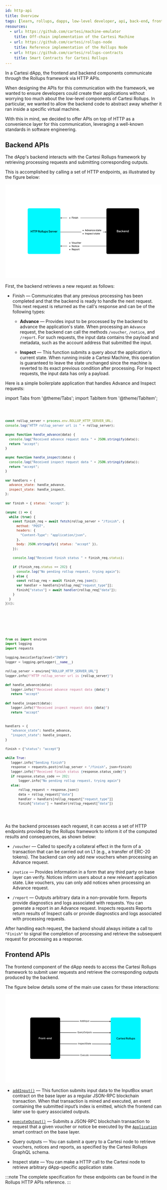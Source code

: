 ```yaml
---
id: http-api
title: Overview
tags: [learn, rollups, dapps, low-level developer, api, back-end, front-end]
resources:
  - url: https://github.com/cartesi/machine-emulator
    title: Off-chain implementation of the Cartesi Machine
  - url: https://github.com/cartesi/rollups-node
    title: Reference implementation of the Rollups Node
  - url: https://github.com/cartesi/rollups-contracts
    title: Smart Contracts for Cartesi Rollups
---
```


In a Cartesi dApp, the frontend and backend components communicate through the Rollups framework via HTTP APIs.

When designing the APIs for this communication with the framework, we wanted to ensure developers could create their applications without worrying too much about the low-level components of Cartesi Rollups. In particular, we wanted to allow the backend code to abstract away whether it ran inside a specific virtual machine.

With this in mind, we decided to offer APIs on top of HTTP as a convenience layer for this communication, leveraging a well-known standards in software engineering.

## Backend APIs

The dApp's backend interacts with the Cartesi Rollups framework by retrieving processing requests and submitting corresponding outputs.

This is accomplished by calling a set of HTTP endpoints, as illustrated by the figure below:

![img](../../static/img/v1.3/backend.jpg)

First, the backend retrieves a new request as follows:

- Finish — Communicates that any previous processing has been completed and that the backend is ready to handle the next request. This next request is returned as the call's response and can be of the following types:

  - **Advance** — Provides input to be processed by the backend to advance the application's state. When processing an `Advance` request, the backend can call the methods `/voucher`, `/notice`, and `/report`. For such requests, the input data contains the payload and metadata, such as the account address that submitted the input.

  - **Inspect** — This function submits a query about the application's current state. When running inside a Cartesi Machine, this operation is guaranteed to leave the state unchanged since the machine is reverted to its exact previous condition after processing. For Inspect requests, the input data has only a payload.

Here is a simple boilerplate application that handles Advance and Inspect requests:

import Tabs from '@theme/Tabs';
import TabItem from '@theme/TabItem';

<Tabs>
  <TabItem value="JavaScript" label="JavaScript" default>
<pre><code>

```javascript
const rollup_server = process.env.ROLLUP_HTTP_SERVER_URL;
console.log("HTTP rollup_server url is " + rollup_server);

async function handle_advance(data) {
  console.log("Received advance request data " + JSON.stringify(data));
  return "accept";
}

async function handle_inspect(data) {
  console.log("Received inspect request data " + JSON.stringify(data));
  return "accept";
}

var handlers = {
  advance_state: handle_advance,
  inspect_state: handle_inspect,
};

var finish = { status: "accept" };

(async () => {
  while (true) {
    const finish_req = await fetch(rollup_server + "/finish", {
      method: "POST",
      headers: {
        "Content-Type": "application/json",
      },
      body: JSON.stringify({ status: "accept" }),
    });

    console.log("Received finish status " + finish_req.status);

    if (finish_req.status == 202) {
      console.log("No pending rollup request, trying again");
    } else {
      const rollup_req = await finish_req.json();
      var handler = handlers[rollup_req["request_type"]];
      finish["status"] = await handler(rollup_req["data"]);
    }
  }
})();
```

</code></pre>
</TabItem>

<TabItem value="Python" label="Python" default>
<pre><code>

```python
from os import environ
import logging
import requests

logging.basicConfig(level="INFO")
logger = logging.getLogger(__name__)

rollup_server = environ["ROLLUP_HTTP_SERVER_URL"]
logger.info(f"HTTP rollup_server url is {rollup_server}")

def handle_advance(data):
   logger.info(f"Received advance request data {data}")
   return "accept"

def handle_inspect(data):
   logger.info(f"Received inspect request data {data}")
   return "accept"


handlers = {
   "advance_state": handle_advance,
   "inspect_state": handle_inspect,
}

finish = {"status": "accept"}

while True:
   logger.info("Sending finish")
   response = requests.post(rollup_server + "/finish", json=finish)
   logger.info(f"Received finish status {response.status_code}")
   if response.status_code == 202:
       logger.info("No pending rollup request, trying again")
   else:
       rollup_request = response.json()
       data = rollup_request["data"]
       handler = handlers[rollup_request["request_type"]]
       finish["status"] = handler(rollup_request["data"])

```

</code></pre>
</TabItem>

</Tabs>

As the backend processes each request, it can access a set of HTTP endpoints provided by the Rollups framework to inform it of the computed results and consequences, as shown below:

- `/voucher` — Called to specify a collateral effect in the form of a transaction that can be carried out on L1 (e.g., a transfer of ERC-20 tokens). The backend can only add new vouchers when processing an Advance request.

- `/notice` — Provides information in a form that any third party on base layer can verify. Notices inform users about a new relevant application state. Like vouchers, you can only add notices when processing an Advance request.

- `/report` — Outputs arbitrary data in a non-provable form. Reports provide diagnostics and logs associated with requests. You can generate a report in an Advance request. Inspects requests Reports return results of Inspect calls or provide diagnostics and logs associated with processing requests.

After handling each request, the backend should always initiate a call to `"Finish"` to signal the completion of processing and retrieve the subsequent request for processing as a response.

## Frontend APIs

The frontend component of the dApp needs to access the Cartesi Rollups framework to submit user requests and retrieve the corresponding outputs produced by the backend.

The figure below details some of the main use cases for these interactions:

![img](../front-end-api.png)

- [`addInput()`](../api/json-rpc/input-box.md/#addinput) — This function submits input data to the InputBox smart contract on the base layer as a regular JSON-RPC blockchain transaction. When that transaction is mined and executed, an event containing the submitted input’s index is emitted, which the frontend can later use to query associated outputs.

- [`executeOutput()`](../api/json-rpc/application.md/#executeoutput) — Submits a JSON-RPC blockchain transaction to request that a given voucher or notice be executed by the [`Application`](../api/json-rpc/application.md) smart contract on the base layer.

- Query outputs — You can submit a query to a Cartesi node to retrieve vouchers, notices and reports, as specified by the Cartesi Rollups GraphQL schema.

- Inspect state — You can make a HTTP call to the Cartesi node to retrieve arbitrary dApp-specific application state.

:::note
The complete specification for these endpoints can be found in the Rollups HTTP APIs reference.
:::
